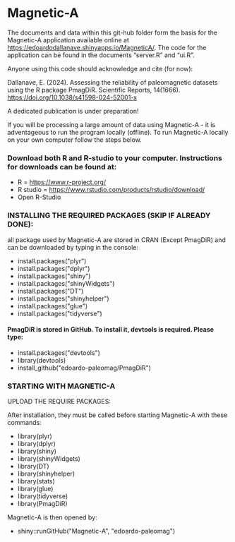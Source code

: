 # Magnetic-A

The documents and data within this git-hub folder form the basis for the Magnetic-A application available online at https://edoardodallanave.shinyapps.io/MagneticA/. The code for the application can be found in the documents “server.R” and “ui.R”. 

Anyone using this code should acknowledge and cite (for now):

Dallanave, E. (2024). Assessing the reliability of paleomagnetic datasets using the R package PmagDiR. Scientific Reports, 14(1666). https://doi.org/10.1038/s41598-024-52001-x

A dedicated publication is under preparation!

If you will be processing a large amount of data using Magnetic-A - it is adventageous to run the program locally (offline). To run Magnetic-A locally on your own computer follow the steps below.

### Download both R and R-studio to your computer. Instructions for downloads can be found at:
* R = https://www.r-project.org/
* R studio = https://www.rstudio.com/products/rstudio/download/
* Open R-Studio

### INSTALLING THE REQUIRED PACKAGES (SKIP IF ALREADY DONE): 
all package used by Magnetic-A are stored in CRAN (Except PmagDiR) and can be downloaded by typing in the console:

* install.packages("plyr")
* install.packages("dplyr")
* install.packages("shiny")
* install.packages("shinyWidgets")
* install.packages("DT")
* install.packages("shinyhelper")
* install.packages("glue")
* install.packages("tidyverse")
  
#### PmagDiR is stored in GitHub. To install it, devtools is required. Please type:

* install.packages("devtools")
* library(devtools)
* install_github("edoardo-paleomag/PmagDiR")

### STARTING WITH MAGNETIC-A

UPLOAD THE REQUIRE PACKAGES: 

After installation, they must be called before starting Magnetic-A with these commands:

* library(plyr)
* library(dplyr)
* library(shiny)
* library(shinyWidgets)
* library(DT)
* library(shinyhelper)
* library(stats)
* library(glue)
* library(tidyverse)
* library(PmagDiR)

Magnetic-A is then opened by:

* shiny::runGitHub("Magnetic-A", "edoardo-paleomag")


